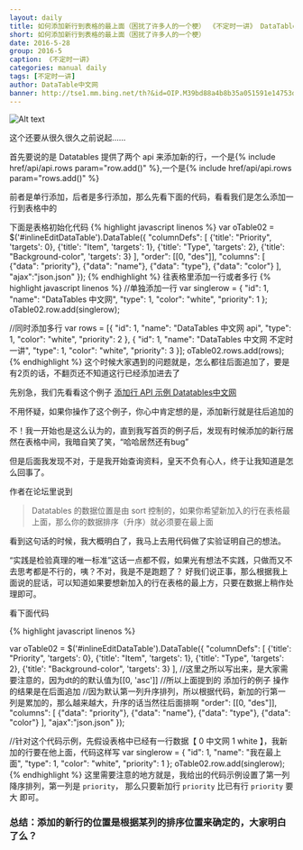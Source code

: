 ```yaml
---
layout: daily
title: 如何添加新行到表格的最上面（困扰了许多人的一个梗） 《不定时一讲》 DataTable中文网
short: 如何添加新行到表格的最上面（困扰了许多人的一个梗）
date: 2016-5-28
group: 2016-5
caption: 《不定时一讲》
categories: manual daily
tags: [不定时一讲]
author: DataTable中文网
banner: http://tse1.mm.bing.net/th?&id=OIP.M39bd88a4b8b35a051591e14753dd434dH0&w=300&h=165&c=0&pid=1.9&rs=0&p=0
---
```


![Alt text](http://tse1.mm.bing.net/th?&id=OIP.M39bd88a4b8b35a051591e14753dd434dH0&w=300&h=165&c=0&pid=1.9&rs=0&p=0)

这个还要从很久很久之前说起……

首先要说的是 Datatables 提供了两个 api 来添加新的行，一个是{% include href/api/api.rows param="row.add()" %},一个是{% include href/api/api.rows param="rows.add()" %}

前者是单行添加，后者是多行添加，那么先看下面的代码，看看我们是怎么添加一行到表格中的
<!--more-->
下面是表格初始化代码
{% highlight javascript linenos %}
var oTable02 = $('#inlineEditDataTable').DataTable({
    "columnDefs": [
        {'title': "Priority", 'targets': 0},
        {'title': "Item", 'targets': 1},
        {'title': "Type", 'targets': 2},
        {'title': "Background-color", 'targets': 3}
    ],
    "order": [[0, "des"]],
    "columns": [
        {"data": "priority"},
        {"data": "name"},
        {"data": "type"},
        {"data": "color"}
    ],
     "ajax":"json.json"
});
{% endhighlight %}
往表格里添加一行或者多行
{% highlight javascript linenos %}
//单独添加一行
var singlerow = {
    "id": 1,
    "name": "DataTables 中文网",
    "type": 1,
    "color": "white",
    "priority": 1
};
oTable02.row.add(singlerow);

//同时添加多行
var rows = [{
    "id": 1,
    "name": "DataTables 中文网 api",
    "type": 1,
    "color": "white",
    "priority": 2
},
{
    "id": 1,
    "name": "DataTables 中文网 不定时一讲",
    "type": 1,
    "color": "white",
    "priority": 3
}];
oTable02.rows.add(rows);
{% endhighlight %}
这个时候大家遇到的问题就是，怎么都往后面追加了，要是有2页的话，不翻页还不知道这行已经添加进去了

先别急，我们先看看这个例子 [添加行 API 示例 Datatables中文网]({{site.baseurl}}/example/api/add_row.html)

不用怀疑，如果你操作了这个例子，你心中肯定想的是，添加新行就是往后追加的

不！我一开始也是这么认为的，直到我写首页的例子后，发现有时候添加的新行居然在表格中间，我暗自笑了笑，“哈哈居然还有bug”

但是后面我发现不对，于是我开始查询资料，皇天不负有心人，终于让我知道是怎么回事了。

作者在论坛里说到

> Datatables 的数据位置是由 sort 控制的，如果你希望新加入的行在表格最上面，那么你的数据排序（升序）就必须要在最上面

看到这句话的时候，我大概明白了，我马上去用代码做了实验证明自己的想法。

“实践是检验真理的唯一标准”这话一点都不假，如果光有想法不实践，只做而又不去思考都是不行的，咦？不对，我是不是跑题了？
好我们说正事，那么根据我上面说的屁话，可以知道如果要想新加入的行在表格的最上方，只要在数据上稍作处理即可。

看下面代码

{% highlight javascript linenos %}

var oTable02 = $('#inlineEditDataTable').DataTable({
    "columnDefs": [
        {'title': "Priority", 'targets': 0},
        {'title': "Item", 'targets': 1},
        {'title': "Type", 'targets': 2},
        {'title': "Background-color", 'targets': 3}
    ],
    //这里之所以写出来，是大家需要注意的，因为dt的的默认值为[[0, 'asc']]
    //所以上面提到的 添加行的例子 操作的结果是在后面追加
    //因为默认第一列升序排列，所以根据代码，新加的行第一列是累加的，那么越来越大，升序的话当然往后面排啊
    "order": [[0, "des"]],
    "columns": [
        {"data": "priority"},
        {"data": "name"},
        {"data": "type"},
        {"data": "color"}
    ],
     "ajax":"json.json"
});

//针对这个代码示例，先假设表格中已经有一行数据【  0  中文网  1  white 】，我新加的行要在他上面，代码这样写
var singlerow = {
    "id": 1,
    "name": "我在最上面",
    "type": 1,
    "color": "white",
    "priority": 1
};
oTable02.row.add(singlerow);
{% endhighlight %}
这里需要注意的地方就是，我给出的代码示例设置了第一列降序排列，第一列是 `priority`， 那么只要新加行  `priority` 比已有行  `priority` 要大 即可。

### 总结：添加的新行的位置是根据某列的排序位置来确定的，大家明白了么？
